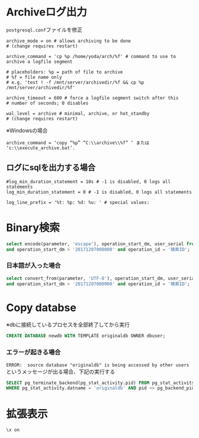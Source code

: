 
# Archiveログ出力
`postgresql.conf`ファイルを修正

```Text
archive_mode = on # allows archiving to be done
# (change requires restart)

archive_command = 'cp %p /home/yoda/arch/%f' # command to use to archive a logfile segment

# placeholders: %p = path of file to archive
# %f = file name only
# e.g. 'test ! -f /mnt/server/archivedir/%f && cp %p /mnt/server/archivedir/%f'

archive_timeout = 600 # force a logfile segment switch after this
# number of seconds; 0 disables

wal_level = archive # minimal, archive, or hot_standby
# (change requires restart)
```

※Windowsの場合

```Text
archive_command = ‘copy “%p” “C:\\archive\\%f” ‘ または ‘c:\\execute_archive.bat’.
```
 
## ログにsqlを出力する場合
```Text
#log_min_duration_statement = 10s # -1 is disabled, 0 logs all statements
log_min_duration_statement = 0 # -1 is disabled, 0 logs all statements

log_line_prefix = '%t: %p: %d: %u: ' # special values:
```

# Binary検索
```SQL
select encode(parameter, 'escape'), operation_start_dm, user_serial from log where encode(parameter, 'escape') like '%キーワード%'
and operation_start_dm > '20171207000000' and operation_id = '検索ID';
```

### 日本語が入った場合
```SQL
select convert_from(parameter, 'UTF-8'), operation_start_dm, user_serial from log where convert_from(parameter, 'UTF-8') like '%キーワード%'
and operation_start_dm > '20171207000000' and operation_id = '検索ID';
```

# Copy databse
※dbに接続しているプロセスを全部終了してから実行
```sql
CREATE DATABASE newdb WITH TEMPLATE originaldb OWNER dbuser;
```

### エラーが起きる場合
`ERROR:  source database "originaldb" is being accessed by other users`というメッセージが出る場合、下記の実行する
```sql
SELECT pg_terminate_backend(pg_stat_activity.pid) FROM pg_stat_activity 
WHERE pg_stat_activity.datname = 'originaldb' AND pid <> pg_backend_pid();
```

# 拡張表示
```Shell
\x on
```
